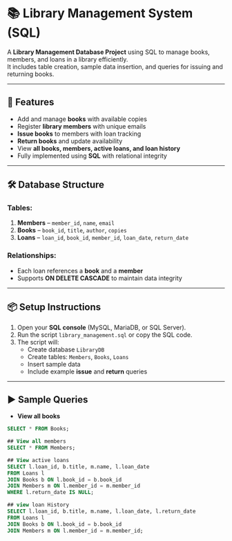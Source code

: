 # 📚 Library Management System (SQL)

A **Library Management Database Project** using SQL to manage books, members, and loans in a library efficiently.  
It includes table creation, sample data insertion, and queries for issuing and returning books.

---

## 🚀 Features
- Add and manage **books** with available copies  
- Register **library members** with unique emails  
- **Issue books** to members with loan tracking  
- **Return books** and update availability  
- View **all books, members, active loans, and loan history**  
- Fully implemented using **SQL** with relational integrity  

---

## 🛠 Database Structure
### Tables:
1. **Members** – `member_id`, `name`, `email`  
2. **Books** – `book_id`, `title`, `author`, `copies`  
3. **Loans** – `loan_id`, `book_id`, `member_id`, `loan_date`, `return_date`  

### Relationships:
- Each loan references a **book** and a **member**  
- Supports **ON DELETE CASCADE** to maintain data integrity  

---

## 📦 Setup Instructions
1. Open your **SQL console** (MySQL, MariaDB, or SQL Server).  
2. Run the script `library_management.sql` or copy the SQL code.  
3. The script will:
   - Create database `LibraryDB`  
   - Create tables: `Members`, `Books`, `Loans`  
   - Insert sample data  
   - Include example **issue** and **return** queries  

---

## ▶️ Sample Queries

- **View all books**
```sql
SELECT * FROM Books;

## View all members
SELECT * FROM Members;

## View active loans
SELECT l.loan_id, b.title, m.name, l.loan_date
FROM Loans l
JOIN Books b ON l.book_id = b.book_id
JOIN Members m ON l.member_id = m.member_id
WHERE l.return_date IS NULL;

## view loan History
SELECT l.loan_id, b.title, m.name, l.loan_date, l.return_date
FROM Loans l
JOIN Books b ON l.book_id = b.book_id
JOIN Members m ON l.member_id = m.member_id;


